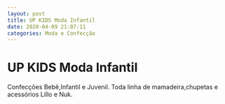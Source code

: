 ```yaml
---
layout: post
title: UP KIDS Moda Infantil
date: 2020-04-09 21:07:11 
categories: Moda e Confecção
---
```


# UP KIDS Moda Infantil

Confecções Bebê,Infantil e Juvenil.
Toda linha de mamadeira,chupetas e acessórios Lillo e Nuk.

